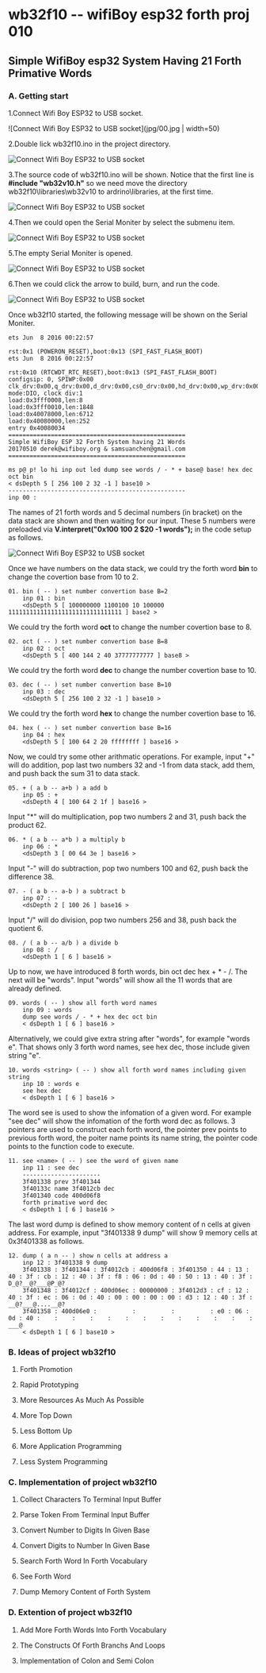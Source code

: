 # wb32f10 -- wifiBoy esp32 forth proj 010

## Simple WifiBoy esp32 System Having 21 Forth Primative Words

### A. Getting start
1.Connect Wifi Boy ESP32 to USB socket.

![Connect Wifi Boy ESP32 to USB socket](jpg/00.jpg | width=50)

2.Double lick wb32f10.ino in the project directory.

![Connect Wifi Boy ESP32 to USB socket](jpg/01.jpg)

3.The source code of wb32f10.ino will be shown. Notice that the first line is **#include "wb32v10.h"** so we need move the directory wb32f10\libraries\wb32v10 to ardrino\libraries, at the first time. 

![Connect Wifi Boy ESP32 to USB socket](jpg/02.jpg)

4.Then we could open the Serial Moniter by select the submenu item.

![Connect Wifi Boy ESP32 to USB socket](jpg/03.jpg)

5.The empty Serial Moniter is opened.

![Connect Wifi Boy ESP32 to USB socket](jpg/04.jpg)

6.Then we could click the arrow to build, burn, and run the code.

![Connect Wifi Boy ESP32 to USB socket](jpg/05.jpg)

Once wb32f10 started, the following message will be shown on the Serial Moniter.

    ets Jun  8 2016 00:22:57
    
    rst:0x1 (POWERON_RESET),boot:0x13 (SPI_FAST_FLASH_BOOT)
    ets Jun  8 2016 00:22:57
    
    rst:0x10 (RTCWDT_RTC_RESET),boot:0x13 (SPI_FAST_FLASH_BOOT)
    configsip: 0, SPIWP:0x00
    clk_drv:0x00,q_drv:0x00,d_drv:0x00,cs0_drv:0x00,hd_drv:0x00,wp_drv:0x00
    mode:DIO, clock div:1
    load:0x3fff0008,len:8
    load:0x3fff0010,len:1848
    load:0x40078000,len:6712
    load:0x40080000,len:252
    entry 0x40080034
    ==================================================
    Simple WifiBoy ESP 32 Forth System having 21 Words
    20170510 derek@wifiboy.org & samsuanchen@gmail.com
    ==================================================
    
    ms p@ p! lo hi inp out led dump see words / - * + base@ base! hex dec oct bin
    < dsDepth 5 [ 256 100 2 32 -1 ] base10 >
    --------------------------------------------------
    inp 00 :
The names of 21 forth words and 5 decimal numbers (in bracket) on the data stack are shown and then waiting for our input. These 5 numbers were preloaded via  **V.interpret("0x100 100 2 $20 -1 words");** in the code setup as follows.

![Connect Wifi Boy ESP32 to USB socket](jpg/08.jpg)

Once we have numbers on the data stack, we could try the forth word **bin** to change the covertion base from 10 to 2.

	01. bin ( -- ) set number convertion base B=2
		inp 01 : bin
		<dsDepth 5 [ 100000000 1100100 10 100000 11111111111111111111111111111111 ] base2 >

We could try the forth word **oct** to change the number covertion base to 8.

	02. oct ( -- ) set number convertion base B=8
		inp 02 : oct
		<dsDepth 5 [ 400 144 2 40 37777777777 ] base8 >

We could try the forth word **dec** to change the number covertion base to 10.

	03. dec ( -- ) set number convertion base B=10
		inp 03 : dec
		<dsDepth 5 [ 256 100 2 32 -1 ] base10 >

We could try the forth word **hex** to change the number covertion base to 16.

	04. hex ( -- ) set number convertion base B=16
		inp 04 : hex
		<dsDepth 5 [ 100 64 2 20 ffffffff ] base16 >

Now, we could try some other arithmatic operations. For example, input "+" will do addition, pop last two numbers 32 and -1 from data stack, add them, and push back the sum 31 to data stack.

	05. + ( a b -- a+b ) a add b
		inp 05 : +
		<dsDepth 4 [ 100 64 2 1f ] base16 >

Input "*" will do multiplication, pop two numbers 2 and 31, push back the product 62.

	06. * ( a b -- a*b ) a multiply b
		inp 06 : *
		<dsDepth 3 [ 00 64 3e ] base16 >


Input "-" will do subtraction, pop two numbers 100 and 62, push back the difference 38.

	07. - ( a b -- a-b ) a subtract b
		inp 07 : -
		<dsDepth 2 [ 100 26 ] base16 >


Input "/" will do division, pop two numbers 256 and 38, push back the quotient 6.

	08. / ( a b -- a/b ) a divide b
		inp 08 : /
		<dsDepth 1 [ 6 ] base16 >

Up to now, we have introduced 8 forth words, bin oct dec hex + * - /. The next will be "words". Input "words" will show all the 11 words that are already defined.

	09. words ( -- ) show all forth word names
		inp 09 : words
		dump see words / - * + hex dec oct bin
		< dsDepth 1 [ 6 ] base16 >

Alternatively, we could give extra string after "words", for example "words e". That shows only 3 forth word names, see hex dec, those include given string "e".

	10. words <string> ( -- ) show all forth word names including given string
		inp 10 : words e
		see hex dec
		< dsDepth 1 [ 6 ] base16 >

The word see is used to show the infomation of a given word. For example "see dec" will show the infomation of the forth word dec as follows. 3 pointers are used to construct each forth word, the pointer prev points to previous forth word, the poiter name points its name string, the pointer code points to the function code to execute. 

	11. see <name> ( -- ) see the word of given name
		inp 11 : see dec
		----------------------
		3f401338 prev 3f401344
		3f40133c name 3f4012cb dec
		3f401340 code 400d06f8
		forth primative word dec 
		< dsDepth 1 [ 6 ] base16 >

The last word dump is defined to show memory content of n cells at given address. For example, input "3f401338 9 dump" will show 9 memory cells at 0x3f401338 as follows.

	12. dump ( a n -- ) show n cells at address a
		inp 12 : 3f401338 9 dump
		3f401338 : 3f401344 : 3f4012cb : 400d06f8 : 3f401350 : 44 : 13 : 40 : 3f : cb : 12 : 40 : 3f : f8 : 06 : 0d : 40 : 50 : 13 : 40 : 3f : D_@?__@?___@P_@?
		3f401348 : 3f4012cf : 400d06ec : 00000000 : 3f4012d3 : cf : 12 : 40 : 3f : ec : 06 : 0d : 40 : 00 : 00 : 00 : 00 : d3 : 12 : 40 : 3f : __@?___@....__@?
		3f401358 : 400d06e0 :          :          :          : e0 : 06 : 0d : 40 :    :    :    :    :    :    :    :    :    :    :    :    : ___@
		< dsDepth 1 [ 6 ] base10 >

### B. Ideas of project wb32f10

01. Forth Promotion

02. Rapid Prototyping

03. More Resources As Much As Possible

04. More Top Down

05. Less Bottom Up

06. More Application Programming

07. Less System Programming

### C. Implementation of project wb32f10

01. Collect Characters To Terminal Input Buffer

02. Parse Token From Terminal Input Buffer

03. Convert Number to Digits In Given Base

04. Convert Digits to Number In Given Base

05. Search Forth Word In Forth Vocabulary

06. See Forth Word

07. Dump Memory Content of Forth System

### D. Extention of project wb32f10

01. Add More Forth Words Into Forth Vocabulary

02. The Constructs Of Forth Branchs And Loops

03. Implementation of Colon and Semi Colon
